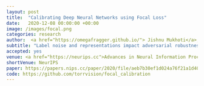 ```yaml
---
layout: post
title:  "Calibrating Deep Neural Networks using Focal Loss"
date:   2020-12-08 00:00:00 +00:00
image: /images/focal.png
categories: research
author:  <a href="https://omegafragger.github.io/"> Jishnu Mukhoti</a>,  <a href="https://vivkul.github.io/"> Viveka Kulharia</a>, <strong> Amartya Sanyal </strong>, Stuart Golodetz, <a href="https://www.robots.ox.ac.uk/~phst/">Philip H.S. Torr</a>,  <a href="https://puneetkdokania.github.io/">Puneet Dokania</a>
subtitle: "Label noise and representations impact adversarial robustness"
accepted: yes
venue: <a href="https://neurips.cc">Advances in Neural Information Processing Systems (NeurIPS)</a>
shortVenue: NeurIPS
paper: https://papers.nips.cc/paper/2020/file/aeb7b30ef1d024a76f21a1d40e30c302-Paper.pdf
code: https://github.com/torrvision/focal_calibration
---
```

